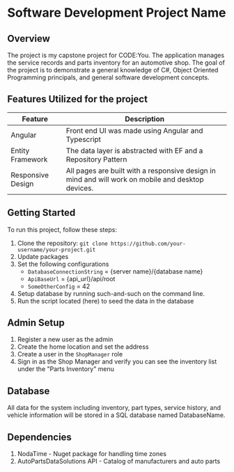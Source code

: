 # Software Development Project Name

## Overview

The project is my capstone project for CODE:You. The application manages the service records and parts inventory for an automotive shop. The goal of the project is to demonstrate a general knowledge of C#, Object Oriented Programming principals, and general software development concepts.

## Features Utilized for the project

  | Feature        | Description                           |
  |----------------|---------------------------------------|
  | Angular | Front end UI was made using Angular and Typescript |
  | Entity Framework | The data layer is abstracted with EF and a Repository Pattern |
  | Responsive Design | All pages are built with a responsive design in mind and will work on mobile and desktop devices. |

## Getting Started

To run this project, follow these steps:

1. Clone the repository: `git clone https://github.com/your-username/your-project.git`
1. Update packages
1. Set the following configurations
     * `DatabaseConnectionString` = {server name}/{database name}
     * `ApiBaseUrl` = {api_url}/api/root
     * `SomeOtherConfig` = 42
1. Setup database by running such-and-such on the command line.
1. Run the script located (here) to seed the data in the database

## Admin Setup
1. Register a new user as the admin
1. Create the home location and set the address
1. Create a user in the `ShopManager` role
1. Sign in as the Shop Manager and verify you can see the inventory list under the "Parts Inventory" menu
   
## Database

All data for the system including inventory, part types, service history, and vehicle information will be stored in a SQL database named DatabaseName.

## Dependencies

1. NodaTime - Nuget package for handling time zones
1. AutoPartsDataSolutions API - Catalog of manufacturers and auto parts
